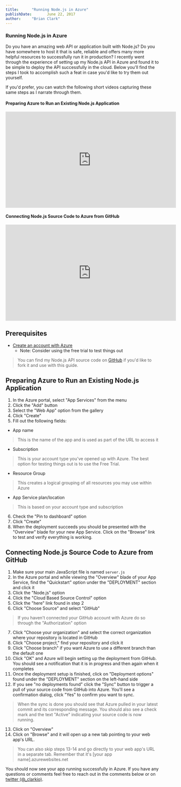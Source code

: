 ```yaml
---
title:      "Running Node.js in Azure"
publishDate:       June 22, 2017
author:     "Brian Clark"
---
```


### Running Node.js in Azure
Do you have an amazing web API or application built with Node.js? Do you have somewhere to host it that is safe, reliable and offers many more helpful resources to successfully run it in production? I recently went through the experience of setting up my Node.js API in Azure and found it to be simple to deploy the API successfully in the cloud. Below you'll find the steps I took to accomplish such a feat in case you'd like to try them out yourself.

If you'd prefer, you can watch the following short videos capturing these same steps as I narrate through them.

#### Preparing Azure to Run an Existing Node.js Application
<iframe width="560" height="315" src="https://www.youtube.com/embed/CFtLF5qVshI" frameborder="0" allowfullscreen></iframe>

#### Connecting Node.js Source Code to Azure from GitHub
<iframe width="560" height="315" src="https://www.youtube.com/embed/IQ7hGovGEmM" frameborder="0" allowfullscreen></iframe>

## Prerequisites
* [Create an account with Azure](https://azure.microsoft.com/)
  - Note: Consider using the free trial to test things out

> You can find my Node.js API source code on [GitHub](https://github.com/clarkio/simple-node-server) if you'd like to fork it and use with this guide.


## Preparing Azure to Run an Existing Node.js Application
1. In the Azure portal, select "App Services" from the menu
2. Click the "Add" button
3. Select the "Web App" option from the gallery
4. Click "Create"
5. Fill out the following fields:
  - App name
  >This is the name of the app and is used as part of the URL to access it
  - Subscription
  >This is your account type you've opened up with Azure. The best option for testing things out is to use the Free Trial.
  - Resource Group
  >This creates a logical grouping of all resources you may use within Azure
  - App Service plan/location
  >This is based on your account type and subscription
6. Check the "Pin to dashboard" option
7. Click "Create"
8. When the deployment succeeds you should be presented with the "Overview" blade for your new App Service. Click on the "Browse" link to test and verify everything is working.

## Connecting Node.js Source Code to Azure from GitHub
1. Make sure your main JavaScript file is named `server.js`
2. In the Azure portal and while viewing the "Overview" blade of your App Service, find the "Quickstart" option under the "DEPLOYMENT" section and click it
3. Click the "Node.js" option
4. Click the "Cloud Based Source Control" option
5. Click the "here" link found in step 2
6. Click  "Choose Source" and select "GitHub"
> If you haven't connected your GitHub account with Azure do so through the "Authorization" option
7. Click "Choose your organization" and select the correct organization where your repository is located in GitHub
8. Click "Choose project," find your repository and click it
9. Click "Choose branch" if you want Azure to use a different branch than the default one
10. Click "OK" and Azure will begin setting up the deployment from GitHub. You should see a notification that it is in progress and then again when it completes
11. Once the deployment setup is finished, click on "Deployment options" found under the "DEPLOYMENT" section on the left-hand side
12. If you see "no deployments found" click the "Sync" button to trigger a pull of your source code from GitHub into Azure. You'll see a confirmation dialog, click "Yes" to confirm you want to sync.
> When the sync is done you should see that Azure pulled in your latest commit and its corresponding message. You should also see a check mark and the text "Active" indicating your source code is now running.
13. Click on "Overview"
14. Click on "Browse" and it will open up a new tab pointing to your web app's URL.
> You can also skip steps 13-14 and go directly to your web app's URL in a separate tab. Remember that it's [your app name].azurewebsites.net

You should now see your app running successfully in Azure. If you have any questions or comments feel free to reach out in the comments below or on [twitter (@_clarkio)](https://twitter.com/_clarkio).